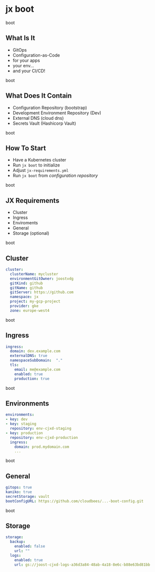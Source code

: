 <!-- .slide: class="center" -->
# jx boot


<!-- .slide: class="dark center" -->
<div class="label">boot</div>

## What Is It

* GitOps<!-- .element: class="fragment" -->
* Configuration-as-Code<!-- .element: class="fragment" -->
* for your apps<!-- .element: class="fragment" -->
* your env... <!-- .element: class="fragment" -->
* and your CI/CD!<!-- .element: class="fragment" -->


<!-- .slide: class="dark center" -->
<div class="label">boot</div>

## What Does It Contain

* Configuration Repository (bootstrap)
* Development Environment Repository (Dev)
* External DNS (cloud dns)
* Secrets Vault (Hashicorp Vault)


<!-- .slide: class="center light" -->
<!-- .slide: data-background="img/jx-boot-process.png" data-background-size="contain" data-background-color="#FFF" -->


<!-- .slide: class="dark center" -->
<div class="label">boot</div>

## How To Start

* Have a Kubernetes cluster
* Run `jx boot` to initialize
* Adjust `jx-requirements.yml`
* Run `jx boot` from *configuration repository*


<!-- .slide: class="dark center" -->
<div class="label">boot</div>

## JX Requirements

* Cluster
* Ingress
* Enviroments
* General
* Storage (optional)


<!-- .slide: class="dark center" -->
<div class="label">boot</div>

## Cluster

```yaml
cluster:
  clusterName: mycluster
  environmentGitOwner: joostvdg
  gitKind: github
  gitName: github
  gitServer: https://github.com
  namespace: jx
  project: my-gcp-project
  provider: gke
  zone: europe-west4
```


<!-- .slide: class="dark center" -->
<div class="label">boot</div>

## Ingress

```yaml
ingress:
  domain: dev.example.com
  externalDNS: true
  namespaceSubDomain:  "."
  tls:
    email: me@example.com
    enabled: true
    production: true
```


<!-- .slide: class="dark center" -->
<div class="label">boot</div>

## Environments

```yaml
environments:
- key: dev
- key: staging
  repository: env-cjxd-staging
- key: production
  repository: env-cjxd-production
  ingress:
    domain: prod.mydomain.com
    ...
```


<!-- .slide: class="dark center" -->
<div class="label">boot</div>

## General

```yaml
gitops: true
kaniko: true
secretStorage: vault
bootConfigURL: https://github.com/cloudbees/...-boot-config.git
```


<!-- .slide: class="dark center" -->
<div class="label">boot</div>

## Storage

```yaml
storage:
  backup:
    enabled: false
    url: ""
  logs:
    enabled: true
    url: gs://joost-cjxd-logs-a36d3a84-48ab-4a18-8e6c-b88e63bd81bb
```
